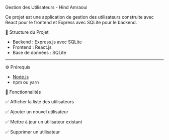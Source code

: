 Gestion des Utilisateurs - Hind Amraoui

Ce projet est une application de gestion des utilisateurs construite avec React pour le frontend et Express avec SQLite pour le backend.

 📂 Structure du Projet

- Backend : Express.js avec SQLite
- Frontend : React.js
- Base de données : SQLite

---

 ⚙️ Prérequis

- [Node.js](https://nodejs.org/)
- npm ou yarn


📌 Fonctionnalités

✅ Afficher la liste des utilisateurs

✅ Ajouter un nouvel utilisateur

✅ Mettre à jour un utilisateur existant

✅ Supprimer un utilisateur

